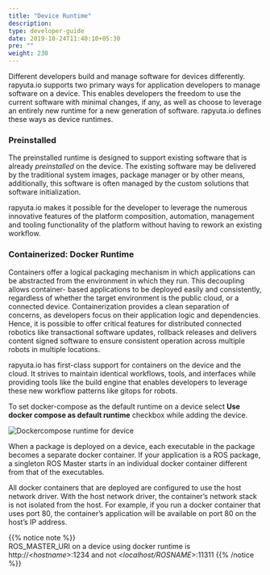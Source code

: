 ```yaml
---
title: "Device Runtime"
description:
type: developer-guide
date: 2019-10-24T11:40:10+05:30
pre: ""
weight: 230
---
```

Different developers build and manage software for devices
differently. rapyuta.io supports two primary ways for
application developers to manage software on a device. This
enables developers the freedom to use the current software
with minimal changes, if any, as well as choose to leverage
an entirely new runtime for a new generation of software.
rapyuta.io defines these ways as device runtimes.

### Preinstalled
The preinstalled runtime is designed to support existing
software that is already *preinstalled* on the device.
The existing software may be delivered by the traditional
system images, package manager or by other means,
additionally, this software is often managed by the custom
solutions that software initialization.

rapyuta.io makes it possible for the developer to leverage
the numerous innovative features of the platform composition,
automation, management and tooling functionality of the platform
without having to rework an existing workflow.

### Containerized: Docker Runtime
Containers offer a logical packaging mechanism in which
applications can be abstracted from the environment in
which they run. This decoupling allows container-
based applications to be deployed easily and consistently,
regardless of whether the target environment is the public
cloud, or a connected device. Containerization provides
a clean separation of concerns, as developers focus on
their application logic and dependencies. Hence, it is
possible to offer critical features for distributed
connected robotics like transactional software updates,
rollback releases and delivers content signed software
to ensure consistent operation across multiple robots
in multiple locations.

rapyuta.io has first-class support for containers on the
device and the cloud. It strives to maintain identical
workflows, tools, and interfaces while providing tools
like the build engine that enables developers to leverage
these new workflow patterns like gitops for robots.

To set docker-compose as the default runtime on a device
select **Use docker compose as default runtime** checkbox
while adding the device.

![Dockercompose runtime for device](/images/core-concepts/device-management/docker-runtime-for-device.png?classes=border,shadow&width=40pc)

When a package is deployed on a device, each executable
in the package becomes a separate docker container. If your
application is a ROS package, a singleton ROS Master starts in
an individual docker container different from that of the executables.

All docker containers that are deployed are configured to
use the host network driver. With the host network driver, the
container’s network stack is not isolated from the host. For example,
if you run a docker container that uses port 80, the container’s
application will be available on port 80 on the host’s IP address.

{{% notice note %}}  
ROS_MASTER_URI on a device using docker runtime is  http://<*hostname*>:1234   and not <*localhost/ROSNAME*>:11311
{{% /notice %}}